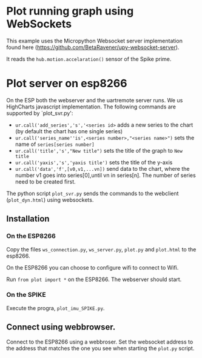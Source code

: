 # Plot running graph using WebSockets

This example uses the Micropython Websocket server implementation found here (https://github.com/BetaRavener/upy-websocket-server).

It reads the `hub.motion.accelaration()` sensor of the Spike prime.

# Plot server on esp8266

On the ESP both the webserver and the uartremote server runs. We us HighCharts javascript implementation. The following commands are supported by `plot_svr.py':

- `ur.call('add_series','s','<series id>` adds a new series to the chart (by default the chart has one single series)
- `ur.call('series_name''is',<series number>,"<series name>")` sets the name of `series[series number]`
- `ur.call('title','s',"New title")` sets the title of the graph to `New title`
- `ur.call('yaxis','s','yaxis title')` sets the title of the y-axis
- `ur.call('data','f',[v0,v1,...vn])` send data to the chart, where the number v1 goes into series[0],until vn in series[n]. The number of series need to be created first.

The python script `plot_svr.py` sends the commands to the webclient (`plot_dyn.html`) using websockets. 

## Installation

### On the ESP8266

Copy the files `ws_connection.py`, `ws_server.py`, `plot.py` and `plot.html` to the esp8266.

On the ESP8266 you can choose to configure wifi to connect to Wifi.

Run `from plot import *` on the ESP8266. The webserver should start.

### On the SPIKE

Execute the progra, `plot_imu_SPIKE.py`.

## Connect using webbrowser.

Connect to the ESP8266 using a webbroser. Set the websocket address to the address that matches the one you see when starting the `plot.py` script.

